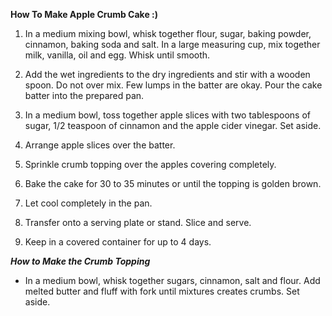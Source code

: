 **How To Make Apple Crumb Cake :)**


1. In a medium mixing bowl, whisk together flour, sugar, baking powder, cinnamon, baking soda and salt. In a large measuring cup, mix together milk, vanilla, oil and egg. Whisk until smooth.

2. Add the wet ingredients to the dry ingredients and stir with a wooden spoon. Do not over mix. Few lumps in the batter are okay.
Pour the cake batter into the prepared pan.

3. In a medium bowl, toss together apple slices with two tablespoons of sugar, 1/2 teaspoon of cinnamon and the apple cider vinegar. Set aside.

4. Arrange apple slices over the batter.

5. Sprinkle crumb topping over the apples covering completely.

6. Bake the cake for 30 to 35 minutes or until the topping is golden brown.

7. Let cool completely in the pan.

8. Transfer onto a serving plate or stand. Slice and serve.

9. Keep in a covered container for up to 4 days.

__*How to Make the Crumb Topping*__

- In a medium bowl, whisk together sugars, cinnamon, salt and flour. Add melted butter and fluff with fork until mixtures creates crumbs. Set aside.
